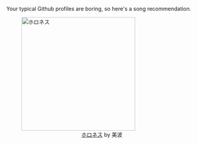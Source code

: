 Your typical Github profiles are boring, so here's a song recommendation.
<figure><img width="300" height="300" src="https://i.scdn.co/image/ab67616d0000b273e192db03c0db78e0eead6114" alt="ホロネス" /><figcaption align="center"><a href="https://open.spotify.com/track/4FAUrZ8wdf8mV202FcEgn6" target="_blank">ホロネス</a> by 美波</figcaption></figure>
